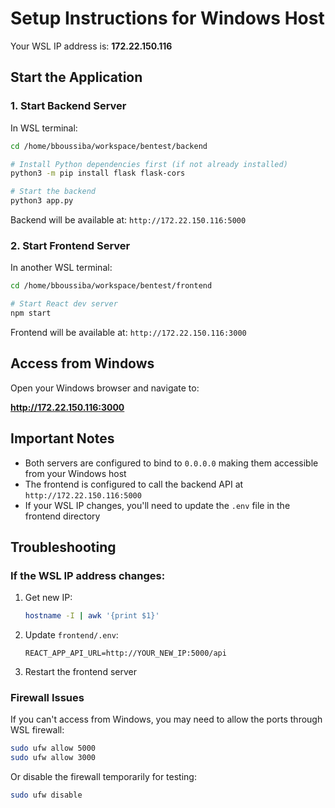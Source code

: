 # Setup Instructions for Windows Host

Your WSL IP address is: **172.22.150.116**

## Start the Application

### 1. Start Backend Server

In WSL terminal:
```bash
cd /home/bboussiba/workspace/bentest/backend

# Install Python dependencies first (if not already installed)
python3 -m pip install flask flask-cors

# Start the backend
python3 app.py
```

Backend will be available at: `http://172.22.150.116:5000`

### 2. Start Frontend Server

In another WSL terminal:
```bash
cd /home/bboussiba/workspace/bentest/frontend

# Start React dev server
npm start
```

Frontend will be available at: `http://172.22.150.116:3000`

## Access from Windows

Open your Windows browser and navigate to:

**http://172.22.150.116:3000**

## Important Notes

- Both servers are configured to bind to `0.0.0.0` making them accessible from your Windows host
- The frontend is configured to call the backend API at `http://172.22.150.116:5000`
- If your WSL IP changes, you'll need to update the `.env` file in the frontend directory

## Troubleshooting

### If the WSL IP address changes:

1. Get new IP:
   ```bash
   hostname -I | awk '{print $1}'
   ```

2. Update `frontend/.env`:
   ```
   REACT_APP_API_URL=http://YOUR_NEW_IP:5000/api
   ```

3. Restart the frontend server

### Firewall Issues

If you can't access from Windows, you may need to allow the ports through WSL firewall:
```bash
sudo ufw allow 5000
sudo ufw allow 3000
```

Or disable the firewall temporarily for testing:
```bash
sudo ufw disable
```
